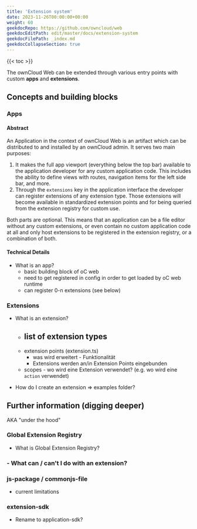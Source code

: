 ```yaml
---
title: 'Extension system'
date: 2023-11-26T00:00:00+00:00
weight: 60
geekdocRepo: https://github.com/owncloud/web
geekdocEditPath: edit/master/docs/extension-system
geekdocFilePath: _index.md
geekdocCollapseSection: true
---
```


{{< toc >}}

The ownCloud Web can be extended through various entry points with custom **apps** and **extensions**.

## Concepts and building blocks

### Apps

#### Abstract

An Application in the context of ownCloud Web is an artifact which can be distributed to and installed by an ownCloud admin.
It serves two main purposes:
1. It makes the full app viewport (everything below the top bar) available to the application developer for any custom 
application code. This includes the ability to define views with routes, navigation items for the left side bar, and more.
2. Through the `extensions` key in the application interface the developer can register extensions of any extension type.
Those extensions will become available in standardized extension points and for being queried from the extension registry 
for custom use.

Both parts are optional. This means that an application can be a file editor without any custom extensions, or even contain
no custom application code at all and only host extensions to be registered in the extension registry, or a combination of both.

#### Technical Details


- What is an app?
    - basic building block of oC web
    - need to get registered in config in order to get loaded by oC web runtime
    - can register 0-n extensions (see below)

<!-- TODO: Add minimum viable app via ClassicApplicationScript/ApplicationInformation interface -->

### Extensions

- What is an extension?
    - list of extension types
        - 
    - extension points (extension.ts)
        - was wird erweitert - Funktionalität
        - Extensions werden an/in Extension Points eingebunden
    - scopes - wo wird eine Extension verwendet? (e.g. wo wird eine `action` verwendet)
<!-- See if extension point/scope differentiation is still necessary after formulating text -->

- How do I create an extension => examples folder?


## Further information (digging deeper)

AKA "under the hood"

### Global Extension Registry

- What is Global Extension Registry?

### - What can / can't I do with an extension?



### js-package / commonjs-file

- current limitations

### extension-sdk

- Rename to application-sdk?
